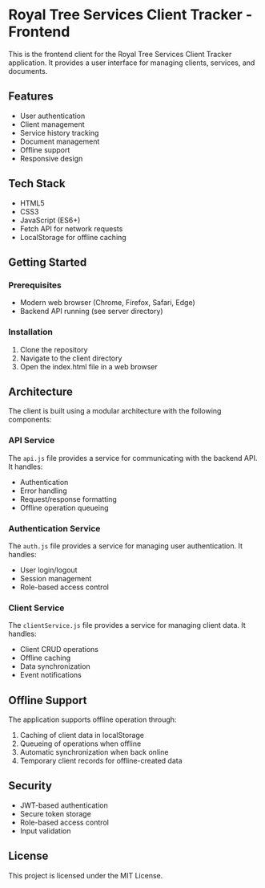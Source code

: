 # Royal Tree Services Client Tracker - Frontend

This is the frontend client for the Royal Tree Services Client Tracker application. It provides a user interface for managing clients, services, and documents.

## Features

- User authentication
- Client management
- Service history tracking
- Document management
- Offline support
- Responsive design

## Tech Stack

- HTML5
- CSS3
- JavaScript (ES6+)
- Fetch API for network requests
- LocalStorage for offline caching

## Getting Started

### Prerequisites

- Modern web browser (Chrome, Firefox, Safari, Edge)
- Backend API running (see server directory)

### Installation

1. Clone the repository
2. Navigate to the client directory
3. Open the index.html file in a web browser

## Architecture

The client is built using a modular architecture with the following components:

### API Service

The `api.js` file provides a service for communicating with the backend API. It handles:

- Authentication
- Error handling
- Request/response formatting
- Offline operation queueing

### Authentication Service

The `auth.js` file provides a service for managing user authentication. It handles:

- User login/logout
- Session management
- Role-based access control

### Client Service

The `clientService.js` file provides a service for managing client data. It handles:

- Client CRUD operations
- Offline caching
- Data synchronization
- Event notifications

## Offline Support

The application supports offline operation through:

1. Caching of client data in localStorage
2. Queueing of operations when offline
3. Automatic synchronization when back online
4. Temporary client records for offline-created data

## Security

- JWT-based authentication
- Secure token storage
- Role-based access control
- Input validation

## License

This project is licensed under the MIT License. 